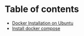 # Table of contents

* [Docker Installation on Ubuntu](README.md)
* [Install docker compose](install-docker-compose.md)
